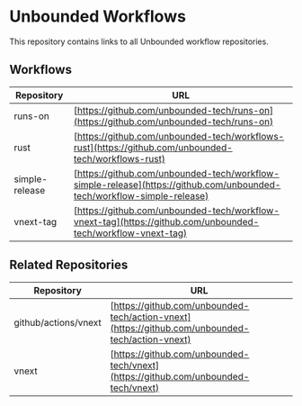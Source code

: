 # Unbounded Workflows

This repository contains links to all Unbounded workflow repositories.

## Workflows

| Repository | URL |
|------------|-----|
| runs-on | [https://github.com/unbounded-tech/runs-on](https://github.com/unbounded-tech/runs-on) |
| rust | [https://github.com/unbounded-tech/workflows-rust](https://github.com/unbounded-tech/workflows-rust) |
| simple-release | [https://github.com/unbounded-tech/workflow-simple-release](https://github.com/unbounded-tech/workflow-simple-release) |
| vnext-tag | [https://github.com/unbounded-tech/workflow-vnext-tag](https://github.com/unbounded-tech/workflow-vnext-tag) |

## Related Repositories

| Repository | URL |
|------------|-----|
| github/actions/vnext | [https://github.com/unbounded-tech/action-vnext](https://github.com/unbounded-tech/action-vnext) |
| vnext | [https://github.com/unbounded-tech/vnext](https://github.com/unbounded-tech/vnext) |
